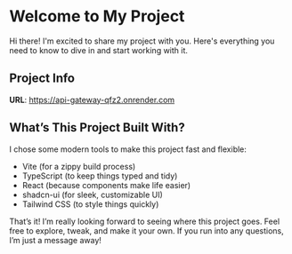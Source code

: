 # Welcome to My Project

Hi there! I'm excited to share my project with you. Here's everything you need to know to dive in and start working with it.

## Project Info

**URL**: https://api-gateway-qfz2.onrender.com


## What’s This Project Built With?

I chose some modern tools to make this project fast and flexible:
- Vite (for a zippy build process)
- TypeScript (to keep things typed and tidy)
- React (because components make life easier)
- shadcn-ui (for sleek, customizable UI)
- Tailwind CSS (to style things quickly)


That’s it! I’m really looking forward to seeing where this project goes. Feel free to explore, tweak, and make it your own. If you run into any questions, I’m just a message away!

